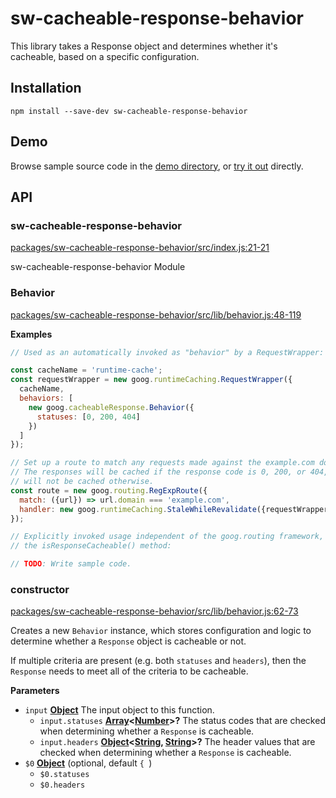 # sw-cacheable-response-behavior

This library takes a Response object and determines whether it's cacheable, based on a specific configuration.

## Installation

`npm install --save-dev sw-cacheable-response-behavior`

## Demo

Browse sample source code in the [demo directory](https://github.com/GoogleChrome/sw-helpers/tree/master/packages/sw-cacheable-response-behavior/demo), or
[try it out](https://googlechrome.github.io/sw-helpers/sw-cacheable-response-behavior/demo/) directly.

## API

<!-- Generated by documentation.js. Update this documentation by updating the source code. -->

### sw-cacheable-response-behavior

[packages/sw-cacheable-response-behavior/src/index.js:21-21](https://github.com/GoogleChrome/sw-helpers/blob/b592cf16d1ab0d89981f6f6b579b02b711856fd0/packages/sw-cacheable-response-behavior/src/index.js#L21-L21 "Source code on GitHub")

sw-cacheable-response-behavior Module

### Behavior

[packages/sw-cacheable-response-behavior/src/lib/behavior.js:48-119](https://github.com/GoogleChrome/sw-helpers/blob/b592cf16d1ab0d89981f6f6b579b02b711856fd0/packages/sw-cacheable-response-behavior/src/lib/behavior.js#L48-L119 "Source code on GitHub")

**Examples**

```javascript
// Used as an automatically invoked as "behavior" by a RequestWrapper:

const cacheName = 'runtime-cache';
const requestWrapper = new goog.runtimeCaching.RequestWrapper({
  cacheName,
  behaviors: [
    new goog.cacheableResponse.Behavior({
      statuses: [0, 200, 404]
    })
  ]
});

// Set up a route to match any requests made against the example.com domain.
// The responses will be cached if the response code is 0, 200, or 404, and
// will not be cached otherwise.
const route = new goog.routing.RegExpRoute({
  match: ({url}) => url.domain === 'example.com',
  handler: new goog.runtimeCaching.StaleWhileRevalidate({requestWrapper})
});
```

```javascript
// Explicitly invoked usage independent of the goog.routing framework, via
// the isResponseCacheable() method:

// TODO: Write sample code.
```

### constructor

[packages/sw-cacheable-response-behavior/src/lib/behavior.js:62-73](https://github.com/GoogleChrome/sw-helpers/blob/b592cf16d1ab0d89981f6f6b579b02b711856fd0/packages/sw-cacheable-response-behavior/src/lib/behavior.js#L62-L73 "Source code on GitHub")

Creates a new `Behavior` instance, which stores configuration and logic
to determine whether a `Response` object is cacheable or not.

If multiple criteria are present (e.g. both `statuses` and `headers`), then
the `Response` needs to meet all of the criteria to be cacheable.

**Parameters**

-   `input` **[Object](https://developer.mozilla.org/en-US/docs/Web/JavaScript/Reference/Global_Objects/Object)** The input object to this function.
    -   `input.statuses` **[Array](https://developer.mozilla.org/en-US/docs/Web/JavaScript/Reference/Global_Objects/Array)&lt;[Number](https://developer.mozilla.org/en-US/docs/Web/JavaScript/Reference/Global_Objects/Number)>?** The status codes that are
               checked when determining whether a `Response` is cacheable.
    -   `input.headers` **[Object](https://developer.mozilla.org/en-US/docs/Web/JavaScript/Reference/Global_Objects/Object)&lt;[String](https://developer.mozilla.org/en-US/docs/Web/JavaScript/Reference/Global_Objects/String), [String](https://developer.mozilla.org/en-US/docs/Web/JavaScript/Reference/Global_Objects/String)>?** The header values that are
               checked when determining whether a `Response` is cacheable.
-   `$0` **[Object](https://developer.mozilla.org/en-US/docs/Web/JavaScript/Reference/Global_Objects/Object)**  (optional, default `{
    `)
    -   `$0.statuses`  
    -   `$0.headers`  
